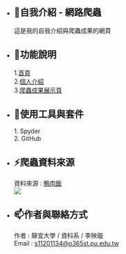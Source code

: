 - <h2>👋自我介紹 - 網路爬蟲</h2>這是我的自我介紹與爬蟲成果的網頁
- <h2>👀功能說明</h2>
  1.<a href="https://open0101.github.io/" rel="nofollow">首頁</a><br>
  2.<a href="https://open0101.github.io/#intro" rel="nofollow">個人介紹</a><br>
  3.<a href="https://github.com/open0101/open0101/edit/main/README.md" rel="nofollow">爬蟲成果展示頁</a>
- <h2>🌱使用工具與套件</h2>
  1. Spyder<br>
  2. GitHub
- <h2>⚡爬蟲資料來源</h2>
  資料來源 : <a href="[https://rdger.kktix.cc/events/okdwer" rel="nofollow](https://www.gomaji.com/blog/%E9%B4%A8%E8%82%89%E9%A3%AF/)">
    <a href="https://www.gomaji.com/blog/%E9%B4%A8%E8%82%89%E9%A3%AF/ ">鴨肉飯</a><br>
  <img src="https://www.gomaji.com/blog/wp-content/uploads/2021/02/133858574_208904770772999_2855415711633143925_n-e1612236380185.jpg"
- <h2>📫作者與聯絡方式</h2>
  作者 : 靜宜大學 / 資科系 / 李映璇<br>
  Email : <a href="mailto:s11201134@o365st.pu.edu.tw">s11201134@o365st.pu.edu.tw</a>

<!---
open0101/open0101 is a ✨ special ✨ repository because its `README.md` (this file) appears on your GitHub profile.
You can click the Preview link to take a look at your changes.
--->
